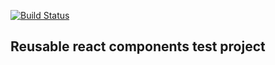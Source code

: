 [![Build Status](https://travis-ci.org/nwinger/ps-react-nwinger.svg?branch=master)](https://travis-ci.org/nwinger/ps-react-nwinger)


## Reusable react components test project